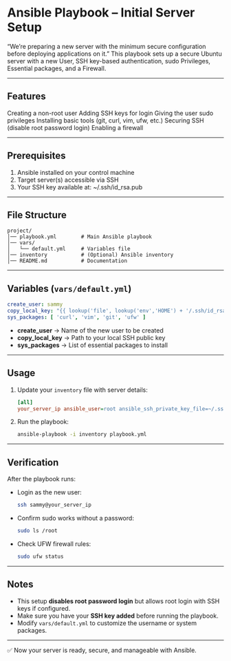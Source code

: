 # Ansible Playbook – Initial Server Setup

“We’re preparing a new server with the minimum secure configuration before deploying applications on it.”
This playbook sets up a secure Ubuntu server with a new User, SSH key-based authentication, sudo Privileges, Essential packages, and a Firewall.

---

## Features
Creating a non-root user
Adding SSH keys for login
Giving the user sudo privileges
Installing basic tools (git, curl, vim, ufw, etc.)
Securing SSH (disable root password login)
Enabling a firewall

---

## Prerequisites

1. Ansible installed on your control machine  
2. Target server(s) accessible via SSH  
3. Your SSH key available at: ~/.ssh/id_rsa.pub

---

## File Structure

```
project/
│── playbook.yml        # Main Ansible playbook
│── vars/
│   └── default.yml     # Variables file
│── inventory           # (Optional) Ansible inventory
│── README.md           # Documentation
```

---

## Variables (`vars/default.yml`)

```yaml
create_user: sammy
copy_local_key: "{{ lookup('file', lookup('env','HOME') + '/.ssh/id_rsa.pub') }}"
sys_packages: [ 'curl', 'vim', 'git', 'ufw' ]
```

- **create_user** → Name of the new user to be created  
- **copy_local_key** → Path to your local SSH public key  
- **sys_packages** → List of essential packages to install  

---

## Usage

1. Update your `inventory` file with server details:
   ```ini
   [all]
   your_server_ip ansible_user=root ansible_ssh_private_key_file=~/.ssh/id_rsa
   ```

2. Run the playbook:
   ```bash
   ansible-playbook -i inventory playbook.yml
   ```

---

## Verification

After the playbook runs:

- Login as the new user:
  ```bash
  ssh sammy@your_server_ip
  ```
- Confirm sudo works without a password:
  ```bash
  sudo ls /root
  ```
- Check UFW firewall rules:
  ```bash
  sudo ufw status
  ```

---

## Notes

- This setup **disables root password login** but allows root login with SSH keys if configured.  
- Make sure you have your **SSH key added** before running the playbook.  
- Modify `vars/default.yml` to customize the username or system packages.  

---
✅ Now your server is ready, secure, and manageable with Ansible.



